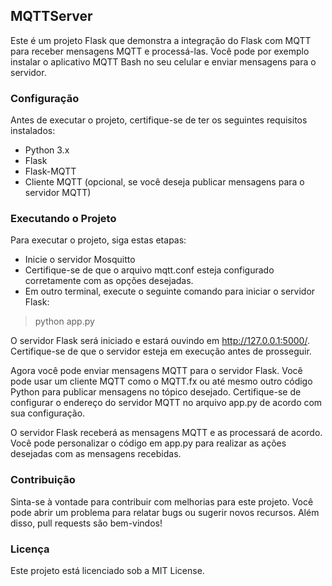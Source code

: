 ## MQTTServer

Este é um projeto Flask que demonstra a integração do Flask com MQTT para receber mensagens MQTT e processá-las. Você pode por exemplo instalar o aplicativo MQTT Bash no seu celular e enviar mensagens para o servidor.

### Configuração
Antes de executar o projeto, certifique-se de ter os seguintes requisitos instalados:

- Python 3.x
- Flask
- Flask-MQTT
- Cliente MQTT (opcional, se você deseja publicar mensagens para o servidor MQTT)  

### Executando o Projeto
Para executar o projeto, siga estas etapas:  

-  Inicie o servidor Mosquitto
- Certifique-se de que o arquivo mqtt.conf esteja configurado corretamente com as opções desejadas.
- Em outro terminal, execute o seguinte comando para iniciar o servidor Flask:

> python app.py

O servidor Flask será iniciado e estará ouvindo em http://127.0.0.1:5000/. Certifique-se de que o servidor esteja em execução antes de prosseguir.  

Agora você pode enviar mensagens MQTT para o servidor Flask. Você pode usar um cliente MQTT como o MQTT.fx ou até mesmo outro código Python para publicar mensagens no tópico desejado. Certifique-se de configurar o endereço do servidor MQTT no arquivo app.py de acordo com sua configuração.  

O servidor Flask receberá as mensagens MQTT e as processará de acordo. Você pode personalizar o código em app.py para realizar as ações desejadas com as mensagens recebidas.  

### Contribuição
Sinta-se à vontade para contribuir com melhorias para este projeto. Você pode abrir um problema para relatar bugs ou sugerir novos recursos. Além disso, pull requests são bem-vindos!

### Licença
Este projeto está licenciado sob a MIT License.
